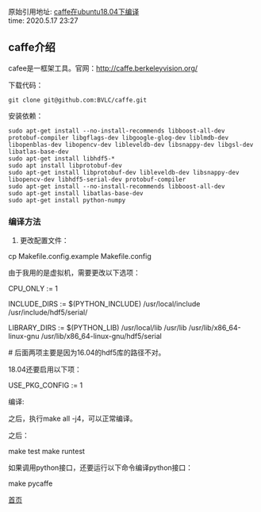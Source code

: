 <!---title:caffe在ubuntu18.04下编译-->
<!---keywords:caffe, build, ubuntu18,-->
原始引用地址:  [caffe在ubuntu18.04下编译](http://yangkuncn.cn/caffe_build.html)   
time:  2020.5.17 23:27

## caffe介绍

cafee是一框架工具。官网：<http://caffe.berkeleyvision.org/>

下载代码：

```
git clone git@github.com:BVLC/caffe.git
```

安装依赖：

```
sudo apt-get install --no-install-recommends libboost-all-dev protobuf-compiler libgflags-dev libgoogle-glog-dev liblmdb-dev libopenblas-dev libopencv-dev libleveldb-dev libsnappy-dev libgsl-dev libatlas-base-dev 
sudo apt-get install libhdf5-* 
sudo apt install libprotobuf-dev
sudo apt-get install libprotobuf-dev libleveldb-dev libsnappy-dev libopencv-dev libhdf5-serial-dev protobuf-compiler
sudo apt-get install --no-install-recommends libboost-all-dev
sudo apt-get install libatlas-base-dev 
sudo apt-get install python-numpy
```



### 编译方法

1. 更改配置文件：

cp Makefile.config.example Makefile.config

由于我用的是虚拟机，需要更改以下选项：

CPU_ONLY := 1

INCLUDE_DIRS := $(PYTHON_INCLUDE) /usr/local/include /usr/include/hdf5/serial/

LIBRARY_DIRS := $(PYTHON_LIB) /usr/local/lib /usr/lib /usr/lib/x86_64-linux-gnu /usr/lib/x86_64-linux-gnu/hdf5/serial

\# 后面两项主要是因为16.04的hdf5库的路径不对。

18.04还要启用以下项：

USE_PKG_CONFIG := 1 

编译:

之后，执行make all -j4，可以正常编译。

之后：

make test make runtest



如果调用python接口，还要运行以下命令编译python接口：

 make pycaffe  	



[首页](http://yangkuncn.cn/index.html)